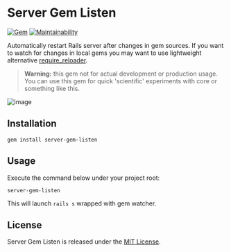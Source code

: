 # Server Gem Listen 
[![Gem](https://img.shields.io/gem/v/server-gem-listen.svg)](https://rubygems.org/gems/server-gem-listen) [![Maintainability](https://api.codeclimate.com/v1/badges/c2ed6ff9dbf6a06694f3/maintainability)](https://codeclimate.com/github/vavgustov/server-gem-listen/maintainability)

Automatically restart Rails server after changes in gem sources. If you want to watch for changes
in local gems you may want to use lightweight alternative [require_reloader](https://github.com/teohm/require_reloader).  

> **Warning:** this gem not for actual development or production usage. You can use this gem for quick 'scientific' experiments with core or something like this.

![image](https://user-images.githubusercontent.com/312873/34501834-c411abb0-f021-11e7-9ce0-34abdc1ae1cb.png)
 
## Installation

```
gem install server-gem-listen
```

## Usage
Execute the command below under your project root:
```
server-gem-listen
```
This will launch `rails s` wrapped with gem watcher.

## License

Server Gem Listen is released under the [MIT License](https://opensource.org/licenses/MIT).
